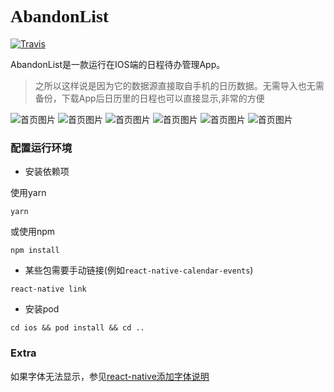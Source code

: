 
<h1 class="title">
AbandonList
</h1>
<style>
@font-face {
  font-family: ADAM;
  src: url('./assets/fonts/ADAM.ttf')
}
.title {
  font-family: ADAM;
}
</style>

[![Travis](https://img.shields.io/badge/language-JavaScript-yellow.svg)]()

AbandonList是一款运行在IOS端的日程待办管理App。

> 之所以这样说是因为它的数据源直接取自手机的日历数据。无需导入也无需备份，下载App后日历里的日程也可以直接显示,非常的方便

![首页图片](./readMeImage/main_min.png)
![首页图片](./readMeImage/main_max.png)
![首页图片](./readMeImage/add.png)
![首页图片](./readMeImage/daily.png)
![首页图片](./readMeImage/itemView.png)
![首页图片](./readMeImage/overView.png)




### 配置运行环境

* 安装依赖项

使用yarn

```
yarn
```

或使用npm

```
npm install
```

* 某些包需要手动链接(例如```react-native-calendar-events```)

```
react-native link
```

* 安装pod

```
cd ios && pod install && cd ..
```

### Extra

如果字体无法显示，参见[react-native添加字体说明](./AddFont.md)

